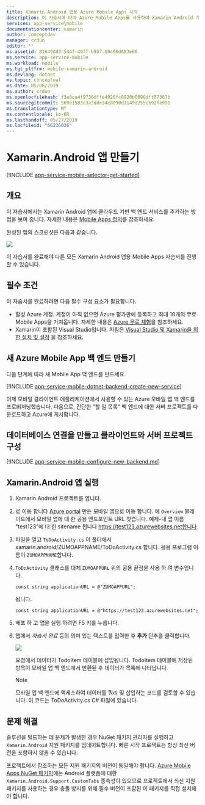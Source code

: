 ```yaml
---
title: Xamarin Android 앱용 Azure Mobile Apps 시작
description: 이 자습서에 따라 Azure Mobile Apps를 사용하여 Xamarin Android 개발을 시작할 수 있습니다.
services: app-service\mobile
documentationcenter: xamarin
author: conceptdev
manager: crdun
editor: ''
ms.assetid: 81649dd3-544f-40ff-b9b7-60c66d683e60
ms.service: app-service-mobile
ms.workload: mobile
ms.tgt_pltfrm: mobile-xamarin-android
ms.devlang: dotnet
ms.topic: conceptual
ms.date: 05/06/2019
ms.author: crdun
ms.openlocfilehash: f3e8ca4f9736dffe4928fc8920b0890dff87367b
ms.sourcegitcommit: 509e1583c3a3dde34c8090d2149d255cb92fe991
ms.translationtype: MT
ms.contentlocale: ko-KR
ms.lasthandoff: 05/27/2019
ms.locfileid: "66236036"
---
```

# <a name="create-a-xamarinandroid-app"></a>Xamarin.Android 앱 만들기
[!INCLUDE [app-service-mobile-selector-get-started](../../includes/app-service-mobile-selector-get-started.md)]

## <a name="overview"></a>개요
이 자습서에서는 Xamarin Android 앱에 클라우드 기반 백 엔드 서비스를 추가하는 방법을 보여 줍니다. 자세한 내용은 [Mobile Apps 정의](app-service-mobile-value-prop.md)를 참조하세요.

완성된 앱의 스크린샷은 다음과 같습니다.

![][0]

이 자습서를 완료해야 다른 모든 Xamarin Android 앱용 Mobile Apps 자습서를 진행할 수 있습니다.

## <a name="prerequisites"></a>필수 조건
이 자습서를 완료하려면 다음 필수 구성 요소가 필요합니다.

* 활성 Azure 계정. 계정이 아직 없으면 Azure 평가판에 등록하고 최대 10개의 무료 Mobile Apps을 가져옵니다. 자세한 내용은 [Azure 무료 체험](https://azure.microsoft.com/pricing/free-trial/)을 참조하세요.
* Xamarin이 포함된 Visual Studio입니다. 지침은 [Visual Studio 및 Xamarin을 위한 설치 및 설정](/visualstudio/cross-platform/setup-and-install) 을 참조하세요.

## <a name="create-an-azure-mobile-app-backend"></a>새 Azure Mobile App 백 엔드 만들기
다음 단계에 따라 새 Mobile App 백 엔드를 만드세요.

[!INCLUDE [app-service-mobile-dotnet-backend-create-new-service](../../includes/app-service-mobile-dotnet-backend-create-new-service.md)]

이제 모바일 클라이언트 애플리케이션에서 사용할 수 있는 Azure 모바일 앱 백 엔드를 프로비저닝했습니다. 다음으로, 간단한 "할 일 목록" 백 엔드에 대한 서버 프로젝트를 다운로드하고 Azure에 게시합니다.

## <a name="create-a-database-connection-and-configure-the-client-and-server-project"></a>데이터베이스 연결을 만들고 클라이언트와 서버 프로젝트 구성
[!INCLUDE [app-service-mobile-configure-new-backend.md](../../includes/app-service-mobile-configure-new-backend.md)]

## <a name="run-the-xamarinandroid-app"></a>Xamarin.Android 앱 실행
1. Xamarin.Android 프로젝트를 엽니다.

2. 로 이동 합니다 [Azure portal](https://portal.azure.com/) 만든 모바일 앱으로 이동 합니다. 에 `Overview` 블레이드에서 모바일 앱에 대 한 공용 엔드포인트 URL 찾습니다. 예제-내 앱 이름 "test123"에 대 한 sitename 됩니다 https://test123.azurewebsites.net합니다.

3. 파일을 열고 `ToDoActivity.cs` 이 폴더에서 xamarin.android/ZUMOAPPNAME/ToDoActivity.cs 합니다. 응용 프로그램 이름이 `ZUMOAPPNAME`합니다.

4. `ToDoActivity` 클래스를 대체 `ZUMOAPPURL` 위의 공용 끝점을 사용 하 여 변수입니다.

    `const string applicationURL = @"ZUMOAPPURL";`

    됩니다.
    
    `const string applicationURL = @"https://test123.azurewebsites.net";`
    
5. 배포 하 고 앱을 실행 하려면 F5 키를 누릅니다.

6. 앱에서 *자습서 완료* 등의 의미 있는 텍스트를 입력한 후 **추가** 단추를 클릭합니다.

    ![][10]

    요청에서 데이터가 TodoItem 테이블에 삽입됩니다. TodoItem 테이블에 저장된 항목이 모바일 앱 백 엔드에서 반환된 후 데이터가 목록에 나타납니다.

   > [!NOTE]
   > 모바일 앱 백 엔드에 액세스하여 데이터를 쿼리 및 삽입하는 코드를 검토할 수 있습니다. 이 코드는 ToDoActivity.cs C# 파일에 있습니다.
   
## <a name="troubleshooting"></a>문제 해결
솔루션을 빌드하는 데 문제가 발생한 경우 NuGet 패키지 관리자를 실행하고 `Xamarin.Android` 지원 패키지를 업데이트합니다. 빠른 시작 프로젝트는 항상 최신 버전을 포함하지 않을 수 있습니다.

프로젝트에서 참조하는 모든 지원 패키지의 버전이 동일해야 합니다. [Azure Mobile Apps NuGet 패키지](https://www.nuget.org/packages/Microsoft.Azure.Mobile.Client/)에는 Android 플랫폼에 대한 `Xamarin.Android.Support.CustomTabs` 종속성이 있으므로 프로젝트에서 최신 지원 패키지를 사용하는 경우 충돌 방지를 위해 필수 버전이 포함된 이 패키지를 직접 설치해야 합니다.

<!-- Images. -->
[0]: ./media/app-service-mobile-xamarin-android-get-started/mobile-quickstart-completed-android.png
[10]: ./media/app-service-mobile-xamarin-android-get-started/mobile-quickstart-startup-android.png
<!-- URLs. -->
[Visual Studio]: https://go.microsoft.com/fwLink/p/?LinkID=534203
